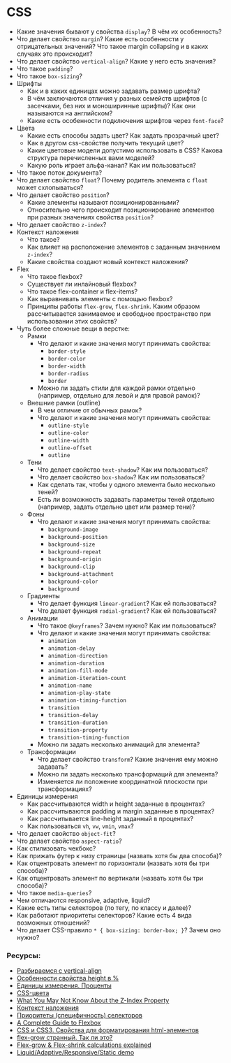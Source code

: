 # CSS

* Какие значения бывают у свойства `display`? В чём их особенность?
* Что делает свойство `margin`? Какие есть особенности у отрицательных значений? Что такое margin collapsing и в каких случаях это происходит?
* Что делает свойство `vertical-align`? Какие у него есть значения?
* Что такое `padding`?
* Что такое `box-sizing`?
* Шрифты
  * Как и в каких единицах можно задавать размер шрифта?
  * В чём заключаются отличия у разных семейств шрифтов (с засечками, без них и моноширинные шрифты)? Как они называются на английском?
  * Какие есть особенности подключения шрифтов через `font-face`?
* Цвета
  * Какие есть способы задать цвет? Как задать прозрачный цвет?
  * Как в другом css-свойстве получить текущий цвет?
  * Какие цветовые модели допустимо использовать в CSS? Какова структура перечисленных вами моделей?
  * Какую роль играет альфа-канал? Как им пользоваться?
* Что такое поток документа?
* Что делает свойство `float`? Почему родитель элемента с `float` может схлопываться?
* Что делает свойство `position`?
  * Какие элементы называют позиционированными?
  * Относительно чего происходит позиционирование элементов при разных значениях свойства `position`?
* Что делает свойство `z-index`?
* Контекст наложения
  * Что такое?
  * Как влияет на расположение элементов с заданным значением `z-index`?
  * Какие свойства создают новый контекст наложения?
* Flex
  * Что такое flexbox?
  * Существует ли инлайновый flexbox?
  * Что такое flex-container и flex-items?
  * Как выравнивать элементы с помощью flexbox?
  * Принципы работы `flex-grow`, `flex-shrink`. Каким образом рассчитывается занимаемое и свободное пространство при использовании этих свойств?
* Чуть более сложные вещи в верстке:
  * Рамки
    * Что делают и какие значения могут принимать свойства:
      * `border-style`
      * `border-color`
      * `border-width`
      * `border-radius`
      * `border`
    * Можно ли задать стили для каждой рамки отдельно (например, отдельно для левой и для правой рамок)?
  * Внешние рамки (outline)
    * В чем отличие от обычных рамок?
    * Что делают и какие значения могут принимать свойства:
      * `outline-style`
      * `outline-color`
      * `outline-width`
      * `outline-offset`
      * `outline`
  * Тени
    * Что делает свойство `text-shadow`? Как им пользоваться?
    * Что делает свойство `box-shadow`? Как им пользоваться?
    * Как сделать так, чтобы у одного элемента было несколько теней?
    * Есть ли возможность задавать параметры теней отдельно (например, задать отдельно цвет или размер тени)?
  * Фоны
    * Что делают и какие значения могут принимать свойства:
      * `background-image`
      * `background-position`
      * `background-size`
      * `background-repeat`
      * `background-origin`
      * `background-clip`
      * `background-attachment`
      * `background-color`
      * `background`
  * Градиенты
    * Что делает функция `linear-gradient`? Как ей пользоваться?
    * Что делает функция `radial-gradient`? Как ей пользоваться?
  * Анимации
    * Что такое `@keyframes`? Зачем нужно? Как им пользоваться?
    * Что делают и какие значения могут принимать свойства:
      * `animation`
      * `animation-delay`
      * `animation-direction`
      * `animation-duration`
      * `animation-fill-mode`
      * `animation-iteration-count`
      * `animation-name`
      * `animation-play-state`
      * `animation-timing-function`
      * `transition`
      * `transition-delay`
      * `transition-duration`
      * `transition-property`
      * `transition-timing-function`
    * Можно ли задать несколько анимаций для элемента?
  * Трансформации
    * Что делает свойство `transform`? Какие значения ему можно задавать?
    * Можно ли задать несколько трансформаций для элемента?
    * Изменяется ли положение координатной плоскости при трансформациях?
* Единицы измерения
  * Как рассчитываются width и height заданные в процентах?
  * Как рассчитываются padding и margin заданные в процентах?
  * Как рассчитывается line-height заданный в процентах?
  * Как пользоваться `vh`, `vw`, `vmin`, `vmax`?
* Что делает свойство `object-fit`?
* Что делает свойство `aspect-ratio`?
* Как стилизовать чекбокс?
* Как прижать футер к низу страницы (назвать хотя бы два способа)?
* Как отцентровать элемент по горизонтали (назвать хотя бы три способа)?
* Как отцентровать элемент по вертикали (назвать хотя бы три способа)?
* Что такое `media-queries`?
* Чем отличаются responsive, adaptive, liquid?
* Какие есть типы селекторов (по тегу, по классу и далее)?
* Как работают приоритеты селекторов? Какие есть 4 вида возможных отношений?
* Что делает CSS-правило `* { box-sizing: border-box; }`? Зачем оно нужно?

### Ресурсы:

* [Разбираемся с vertical-align](https://web-standards.ru/articles/vertical-align/)
* [Особенности свойства height в %](https://learn.javascript.ru/height-percent/)
* [Единицы измерения. Проценты](https://learn.javascript.ru/css-units#protsenty/)
* [CSS-цвета](https://html5book.ru/css-colors/)
* [What You May Not Know About the Z-Index Property](https://webdesign.tutsplus.com/articles/what-you-may-not-know-about-the-z-index-property--webdesign-16892)
* [Контекст наложения](https://developer.mozilla.org/ru/docs/Web/CSS/CSS_Positioning/Understanding_z_index/The_stacking_context)
* [Приоритеты (специфичность) селекторов](https://habr.com/ru/post/137588/)
* [A Complete Guide to Flexbox](https://css-tricks.com/snippets/css/a-guide-to-flexbox/)
* [CSS и CSS3. Свойства для форматирования html-элементов](https://html5book.ru/css-css3/)
* [flex-grow странный. Так ли это?](https://css-live.ru/articles/flex-grow-strannyj-tak-li-eto.html)
* [Flex-grow & Flex-shrink calculations explained](https://medium.com/@withApples/flex-grow-flex-shrink-calculations-explained-part-2-2-2a73d27ba5cb)
* [Liquid/Adaptive/Responsive/Static demo](http://g-mops.net/epica_saitama/epica_layout/index_adaptive.html)
